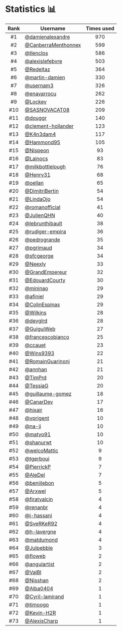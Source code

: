 # Statistics 📊

|Rank|Username|Times used|
:--------:|--------|:--------:|
|#1|[@damienalexandre](https://github.com/damienalexandre)|970|
|#2|[@CanberraMenthonnex](https://github.com/CanberraMenthonnex)|599|
|#3|[@tlenclos](https://github.com/tlenclos)|586|
|#4|[@alexislefebvre](https://github.com/alexislefebvre)|503|
|#5|[@Redeltaz](https://github.com/Redeltaz)|364|
|#6|[@martin-damien](https://github.com/martin-damien)|330|
|#7|[@usernam3](https://github.com/usernam3)|326|
|#8|[@enavarrocu](https://github.com/enavarrocu)|262|
|#9|[@Lockev](https://github.com/Lockev)|226|
|#10|[@SASNOVACAT08](https://github.com/SASNOVACAT08)|209|
|#11|[@douggr](https://github.com/douggr)|140|
|#12|[@clement-hollander](https://github.com/clement-hollander)|123|
|#13|[@K4n3dam4](https://github.com/K4n3dam4)|117|
|#14|[@Hammond95](https://github.com/Hammond95)|105|
|#15|[@Nispeon](https://github.com/Nispeon)|93|
|#16|[@Lainocs](https://github.com/Lainocs)|83|
|#17|[@milkbottlelough](https://github.com/milkbottlelough)|76|
|#18|[@Henry31](https://github.com/Henry31)|68|
|#19|[@oellan](https://github.com/oellan)|65|
|#20|[@DimitriBertin](https://github.com/DimitriBertin)|54|
|#21|[@LindaOjo](https://github.com/LindaOjo)|54|
|#22|[@romanofficial](https://github.com/romanofficial)|41|
|#23|[@JulienQHN](https://github.com/JulienQHN)|40|
|#24|[@lebrunthibault](https://github.com/lebrunthibault)|38|
|#25|[@rudiger-empira](https://github.com/rudiger-empira)|36|
|#26|[@pedrogrande](https://github.com/pedrogrande)|35|
|#27|[@pgrimaud](https://github.com/pgrimaud)|34|
|#28|[@sfcgeorge](https://github.com/sfcgeorge)|34|
|#29|[@Neexly](https://github.com/Neexly)|33|
|#30|[@GrandEmpereur](https://github.com/GrandEmpereur)|32|
|#31|[@EdouardCourty](https://github.com/EdouardCourty)|30|
|#32|[@mininao](https://github.com/mininao)|29|
|#33|[@afiniel](https://github.com/afiniel)|29|
|#34|[@ColinEspinas](https://github.com/ColinEspinas)|29|
|#35|[@Wilkins](https://github.com/Wilkins)|28|
|#36|[@devglrd](https://github.com/devglrd)|28|
|#37|[@GuiguiWeb](https://github.com/GuiguiWeb)|27|
|#38|[@francescobianco](https://github.com/francescobianco)|25|
|#39|[@ccauet](https://github.com/ccauet)|23|
|#40|[@Wins9393](https://github.com/Wins9393)|22|
|#41|[@RomainGuarinoni](https://github.com/RomainGuarinoni)|21|
|#42|[@annhan](https://github.com/annhan)|21|
|#43|[@TimPrd](https://github.com/TimPrd)|20|
|#44|[@TessiaG](https://github.com/TessiaG)|20|
|#45|[@guillaume-gomez](https://github.com/guillaume-gomez)|18|
|#46|[@CanarDev](https://github.com/CanarDev)|17|
|#47|[@hixair](https://github.com/hixair)|16|
|#48|[@vprigent](https://github.com/vprigent)|10|
|#49|[@na-ji](https://github.com/na-ji)|10|
|#50|[@matyo91](https://github.com/matyo91)|10|
|#51|[@shanurwt](https://github.com/shanurwt)|10|
|#52|[@welcoMattic](https://github.com/welcoMattic)|9|
|#53|[@tgerboui](https://github.com/tgerboui)|9|
|#54|[@PierrickP](https://github.com/PierrickP)|7|
|#55|[@AleDel](https://github.com/AleDel)|7|
|#56|[@benjilebon](https://github.com/benjilebon)|5|
|#57|[@Arxwel](https://github.com/Arxwel)|5|
|#58|[@firatyalcin](https://github.com/firatyalcin)|4|
|#59|[@renanbr](https://github.com/renanbr)|4|
|#60|[@j-hassani](https://github.com/j-hassani)|4|
|#61|[@SveRKeR92](https://github.com/SveRKeR92)|4|
|#62|[@h-lavergne](https://github.com/h-lavergne)|4|
|#63|[@matdumond](https://github.com/matdumond)|4|
|#64|[@Julpebble](https://github.com/Julpebble)|3|
|#65|[@floweb](https://github.com/floweb)|2|
|#66|[@angulartist](https://github.com/angulartist)|2|
|#67|[@ValBl](https://github.com/ValBl)|2|
|#68|[@Nisshan](https://github.com/Nisshan)|2|
|#69|[@Alba0404](https://github.com/Alba0404)|1|
|#70|[@Cyril-lamirand](https://github.com/Cyril-lamirand)|1|
|#71|[@timoogo](https://github.com/timoogo)|1|
|#72|[@Kevin-H2R](https://github.com/Kevin-H2R)|1|
|#73|[@AlexisCharp](https://github.com/AlexisCharp)|1|
